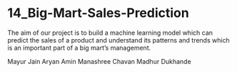 # 14_Big-Mart-Sales-Prediction
The aim of our project is to build a machine learning model which can predict the sales of a product and understand its patterns and trends which is an important part of a big mart’s management.

Mayur Jain 
Aryan Amin 
Manashree Chavan
Madhur Dukhande 
